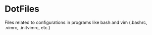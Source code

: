 # DotFiles
Files related to configurations in programs like bash and vim (.bashrc, .vimrc, .initvimrc, etc.) 
